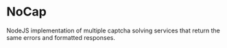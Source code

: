 # NoCap
NodeJS implementation of multiple captcha solving services that return the same errors and formatted responses. 
